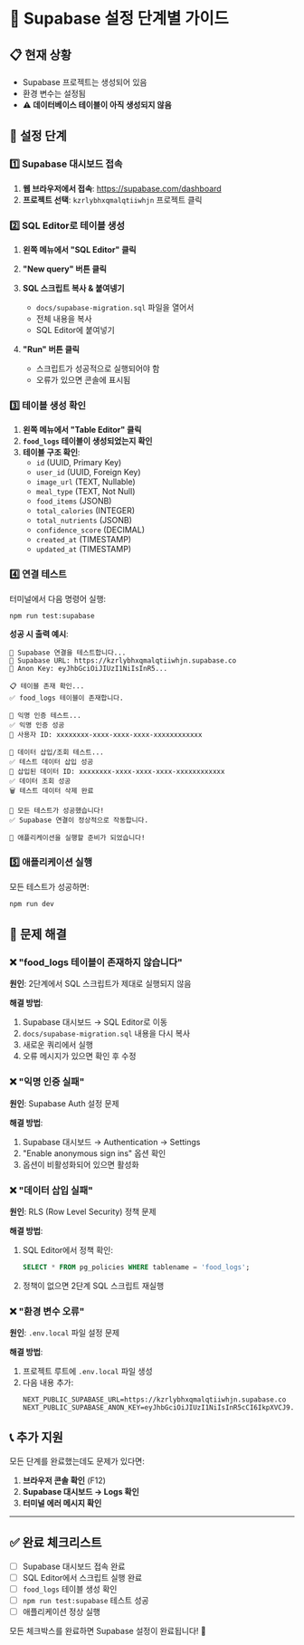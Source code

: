 # 🚀 Supabase 설정 단계별 가이드

## 📋 현재 상황
- Supabase 프로젝트는 생성되어 있음
- 환경 변수는 설정됨
- **⚠️ 데이터베이스 테이블이 아직 생성되지 않음**

## 🔧 설정 단계

### 1️⃣ Supabase 대시보드 접속

1. **웹 브라우저에서 접속**: https://supabase.com/dashboard
2. **프로젝트 선택**: `kzrlybhxqmalqtiiwhjn` 프로젝트 클릭

### 2️⃣ SQL Editor로 테이블 생성

1. **왼쪽 메뉴에서 "SQL Editor" 클릭**
   
2. **"New query" 버튼 클릭**

3. **SQL 스크립트 복사 & 붙여넹기**
   - `docs/supabase-migration.sql` 파일을 열어서
   - 전체 내용을 복사
   - SQL Editor에 붙여넣기

4. **"Run" 버튼 클릭**
   - 스크립트가 성공적으로 실행되어야 함
   - 오류가 있으면 콘솔에 표시됨

### 3️⃣ 테이블 생성 확인

1. **왼쪽 메뉴에서 "Table Editor" 클릭**
2. **`food_logs` 테이블이 생성되었는지 확인**
3. **테이블 구조 확인**:
   - `id` (UUID, Primary Key)
   - `user_id` (UUID, Foreign Key)
   - `image_url` (TEXT, Nullable)
   - `meal_type` (TEXT, Not Null)
   - `food_items` (JSONB)
   - `total_calories` (INTEGER)
   - `total_nutrients` (JSONB)
   - `confidence_score` (DECIMAL)
   - `created_at` (TIMESTAMP)
   - `updated_at` (TIMESTAMP)

### 4️⃣ 연결 테스트

터미널에서 다음 명령어 실행:

```bash
npm run test:supabase
```

**성공 시 출력 예시**:
```
🔄 Supabase 연결을 테스트합니다...
📍 Supabase URL: https://kzrlybhxqmalqtiiwhjn.supabase.co
🔑 Anon Key: eyJhbGciOiJIUzI1NiIsInR5...

📋 테이블 존재 확인...
✅ food_logs 테이블이 존재합니다.

🔐 익명 인증 테스트...
✅ 익명 인증 성공
👤 사용자 ID: xxxxxxxx-xxxx-xxxx-xxxx-xxxxxxxxxxxx

💾 데이터 삽입/조회 테스트...
✅ 테스트 데이터 삽입 성공
📄 삽입된 데이터 ID: xxxxxxxx-xxxx-xxxx-xxxx-xxxxxxxxxxxx
✅ 데이터 조회 성공
🗑️ 테스트 데이터 삭제 완료

🎉 모든 테스트가 성공했습니다!
✅ Supabase 연결이 정상적으로 작동합니다.

🚀 애플리케이션을 실행할 준비가 되었습니다!
```

### 5️⃣ 애플리케이션 실행

모든 테스트가 성공하면:

```bash
npm run dev
```

## 🐛 문제 해결

### ❌ "food_logs 테이블이 존재하지 않습니다"

**원인**: 2단계에서 SQL 스크립트가 제대로 실행되지 않음

**해결 방법**:
1. Supabase 대시보드 → SQL Editor로 이동
2. `docs/supabase-migration.sql` 내용을 다시 복사
3. 새로운 쿼리에서 실행
4. 오류 메시지가 있으면 확인 후 수정

### ❌ "익명 인증 실패"

**원인**: Supabase Auth 설정 문제

**해결 방법**:
1. Supabase 대시보드 → Authentication → Settings
2. "Enable anonymous sign ins" 옵션 확인
3. 옵션이 비활성화되어 있으면 활성화

### ❌ "데이터 삽입 실패"

**원인**: RLS (Row Level Security) 정책 문제

**해결 방법**:
1. SQL Editor에서 정책 확인:
   ```sql
   SELECT * FROM pg_policies WHERE tablename = 'food_logs';
   ```
2. 정책이 없으면 2단계 SQL 스크립트 재실행

### ❌ "환경 변수 오류"

**원인**: `.env.local` 파일 설정 문제

**해결 방법**:
1. 프로젝트 루트에 `.env.local` 파일 생성
2. 다음 내용 추가:
   ```env
   NEXT_PUBLIC_SUPABASE_URL=https://kzrlybhxqmalqtiiwhjn.supabase.co
   NEXT_PUBLIC_SUPABASE_ANON_KEY=eyJhbGciOiJIUzI1NiIsInR5cCI6IkpXVCJ9.eyJpc3MiOiJzdXBhYmFzZSIsInJlZiI6Imt6cmx5Ymh4cW1hbHF0aWl3aGpuIiwicm9sZSI6ImFub24iLCJpYXQiOjE3NTg2ODEwMzMsImV4cCI6MjA3NDI1NzAzM30._d2Uy294lHorZ27Bmj6Gr0LzrBJLSNfn2FpGp_3D2QU
   ```

## 📞 추가 지원

모든 단계를 완료했는데도 문제가 있다면:

1. **브라우저 콘솔 확인** (F12)
2. **Supabase 대시보드 → Logs 확인**
3. **터미널 에러 메시지 확인**

---

## ✅ 완료 체크리스트

- [ ] Supabase 대시보드 접속 완료
- [ ] SQL Editor에서 스크립트 실행 완료
- [ ] `food_logs` 테이블 생성 확인
- [ ] `npm run test:supabase` 테스트 성공
- [ ] 애플리케이션 정상 실행

모든 체크박스를 완료하면 Supabase 설정이 완료됩니다! 🎉
